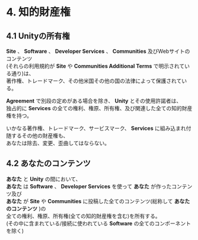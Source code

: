 # 4. 知的財産権  
## 4.1 Unityの所有権  
**Site** 、 **Software** 、 **Developer Services** 、 **Communities** 及びWebサイトのコンテンツ  
(それらの利用規約が **Site** や **Communities Additional Terms** で明示されている通り)は、  
著作権、トレードマーク、その他米国その他の国の法律によって保護されている。  

**Agreement** で別段の定めがある場合を除き、 **Unity** とその使用許諾者は、  
独占的に **Services** の全ての権利、権原、所有権、及び関連した全ての知的財産権を持つ。  

いかなる著作権、トレードマーク、サービスマーク、 **Services** に組み込まれ付随するその他の財産権も、  
あなたは除去、変更、歪曲してはならない。

## 4.2 あなたのコンテンツ  
**あなた** と **Unity** の間において、  
**あなた** は **Software** 、 **Developer Services** を使って **あなた** が作ったコンテンツ及び  
**あなた** が **Site** や **Communities** に投稿した全てのコンテンツ(総称して **あなたのコンテンツ** )の  
全ての権利、権原、所有権(全ての知的財産権を含む)を所有する。  
(その中に含まれている/接続に使われている **Software** の全てのコンポーネントを除く)